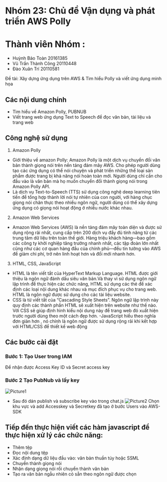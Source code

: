 # Nhóm 23: Chủ đề Vận dụng và phát triển AWS Polly
  # Thành viên Nhóm : 
  - Huỳnh Bảo Toàn         20161385
  - Vũ Trần Thành Công     20110448
  - Đào Xuân Trí           20110581

Đề tài: Xây dựng ứng dụng trên AWS & Tìm hiểu Polly và viết ứng dụng minh họa

## Các nội dung chính
- Tìm hiểu về Amazon Polly, PUBNUB
- Viết trang web ứng dụng Text to Speech để đọc văn bản, tài liệu và trang web
## Công nghệ sử dụng 
1. Amazon Polly
- Giới thiệu về amazon Polly: Amazon Polly là một dịch vụ chuyển đổi văn bản thành giọng nói trên nền tảng đám mây AWS. Cho phép người dùng tạo các ứng dụng có thể nói chuyện và phát triển những thể loại sản phẩm được trang bị khả năng nói hoàn toàn mới. Người dùng chỉ cần cho đầu vào là văn bản mà họ muốn chuyển đổi thành giọng nói trong Amazon Polly API.
- Là dịch vụ Text-to-Speech (TTS) sử dụng công nghệ deep learning tiên tiến để tổng hợp thành lời nói tự nhiên của con người, với hàng chục giọng nói chân thực theo nhiều ngôn ngữ, người dùng có thể xây dựng ứng dụng có giọng nói hoạt động ở nhiều nước khác nhau.
2. Amazon Web Services
- Amazon Web Services (AWS) là nền tảng đám mây toàn diện và được sử dụng rộng rãi nhất, cung cấp trên 200 dịch vụ đầy đủ tính năng từ các trung tâm dữ liệu trên toàn thế giới. Hàng triệu khách hàng—bao gồm các công ty khởi nghiệp tăng trưởng nhanh nhất, các tập đoàn lớn nhất cũng như các cơ quan hàng đầu của chính phủ—đều tin tưởng vào AWS để giảm chi phí, trở nên linh hoạt hơn và đổi mới nhanh hơn.
3. HTML, CSS, JavaScript
- HTML là tên viết tắt của HyperText Markup Language. HTML được giới thiệu là ngôn ngữ đánh dấu siêu văn bản.Và thay vì sử dụng ngôn ngữ lập trình để thực hiện các chức năng, HTML sử dụng các thẻ để xác định các loại nội dung khác nhau và mục đích phục vụ cho trang web. HTML là ngôn ngữ được sử dụng cho các tài liệu website.
- CSS là từ viết tắt của “Cascading Style Sheets”. Ngôn ngữ lập trình này quy định các thành phần HTML sẽ xuất hiện trên website như thế nào.
Với CSS sẽ giúp định hình kiểu nội dung này để trang web đó xuất hiện trước người dùng theo một cách đẹp hơn.
 -JavaScript hiểu theo nghĩa đơn giản hơn , nó chính là ngôn ngữ được sử dụng rộng rãi khi kết hợp với HTML/CSS để thiết kế web động
## Các bước cài đặt
### Bước 1: Tạo User trong IAM 
  Để nhận được Access Key ID và Secret access key

### Bước 2 Tạo PubNub và lấy key
![Picture1](https://user-images.githubusercontent.com/116050745/205501667-263d028e-7504-4210-a1ea-379bc5338603.png)
  - Sau đó dán publish và subscribe key vào trong chat.js
 ![Picture2](https://user-images.githubusercontent.com/116050745/205501665-d2a8614d-f17b-4bbd-abc8-6ea3c622e269.png)
    Chọn khu vực và add Accesskey và Secretkey đã tạo ở bước Users vào AWS-SDK
## Tiếp đến thực hiện viết các hàm javascript để thực hiện xử lý các chức năng:
  - Thêm tệp
  - Đọc nội dung tệp
  - Xác định dạng dữ liệu đầu vào: văn bản thuần túy hoặc SSML
  - Chuyển thành giọng nói
  - Nhận dạng giọng nói rồi chuyển thành văn bản
  - Tạo ra văn bản ngẫu nhiên có sẵn theo ngôn ngữ được chọn 
